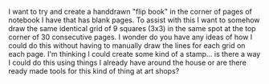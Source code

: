I want to try and create a handdrawn "flip book" in the corner of pages of notebook I have that has blank pages.
To assist with this I want to somehow draw the same identical grid of 9 squares (3x3) in the same spot at the top corner of 30 consecutive pages.
I wonder do you have any ideas of how I could do this without having to manually draw the lines for each grid on each page.
I'm thinking I could create some kind of a stamp... is there a way I could do this using things I already have around the house or are there ready made tools for this kind of thing at art shops?